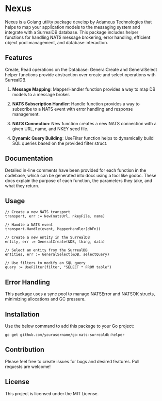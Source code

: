 # Nexus

Nexus is a Golang utility package develop by Adameus Technologies that helps to map your application models to the messaging system and integrate with a SurrealDB database. This package includes helper functions for handling NATS message brokering, error handling, efficient object pool management, and database interaction.

## Features

Create, Read operations on the Database: GeneralCreate and GeneralSelect helper functions provide abstraction over create and select operations with SurrealDB.

1. **Message Mapping**: MapperHandler function provides a way to map DB models to a message broker.

1. **NATS Subscription Handler**: Handle function provides a way to subscribe to a NATS event with error handling and response management.

1. **NATS Connection**: New function creates a new NATS connection with a given URL, name, and NKEY seed file.

1. **Dynamic Query Building**: UseFilter function helps to dynamically build SQL queries based on the provided filter struct.

## Documentation

Detailed in-line comments have been provided for each function in the codebase, which can be generated into docs using a tool like godoc. These docs explain the purpose of each function, the parameters they take, and what they return.

## Usage

```
// Create a new NATS transport
transport, err := New(natsUrl, nkeyFile, name)

// Handle a NATS event
transport.Handle(event, MapperHandler(dbFn))

// Create a new entity in the SurrealDB
entity, err := GeneralCreate(&DB, thing, data)

// Select an entity from the SurrealDB
entities, err := GeneralSelect(&DB, selectQuery)

// Use filters to modify an SQL query
query := UseFilter(filter, "SELECT * FROM table")
```

## Error Handling

This package uses a sync pool to manage NATSError and NATSOK structs, minimizing allocations and GC pressure.

## Installation

Use the below command to add this package to your Go project:

`go get github.com/yourusername/go-nats-surrealdb-helper`

## Contribution

Please feel free to create issues for bugs and desired features. Pull requests are welcome!

## License

This project is licensed under the MIT License.
